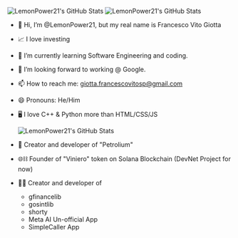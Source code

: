 <img src="https://github-readme-stats.vercel.app/api?username=LemonPower21&theme=dark&show_icons=true&hide_border=true&count_private=true" alt="LemonPower21's GitHub Stats" /> <img src="https://streak-stats.demolab.com?user=LemonPower21&theme=dark&hide_border=true" alt="LemonPower21's GitHub Stats" />

- 👋 Hi, I’m @LemonPower21, but my real name is Francesco Vito Giotta
- 📈 I love investing
- 🌱 I’m currently learning Software Engineering and coding.
- 💞️ I’m looking forward to working @ Google.
- 📫 How to reach me: giotta.francescovitosp@gmail.com
- 😄 Pronouns: He/Him
- 🖥️ I love C++ & Python more than HTML/CSS/JS

  <img src="https://github-readme-stats.vercel.app/api/top-langs/?username=LemonPower21&theme=dark&show_icons=true&hide_border=true&layout=compact" alt="LemonPower21's GitHub Stats" />
  
- 🤖 Creator and developer of "Petrolium"
- 🌐⛓️ Founder of "Viniero" token on Solana Blockchain (DevNet Project for now)
- 👨‍💻 Creator and developer of
  + gfinancelib
  + gosintlib
  + shorty
  + Meta AI Un-official App
  + SimpleCaller App


<!---
LemonPower21/LemonPower21 is a ✨ special ✨ repository because its `README.md` (this file) appears on your GitHub profile.
You can click the Preview link to take a look at your changes.
--->
